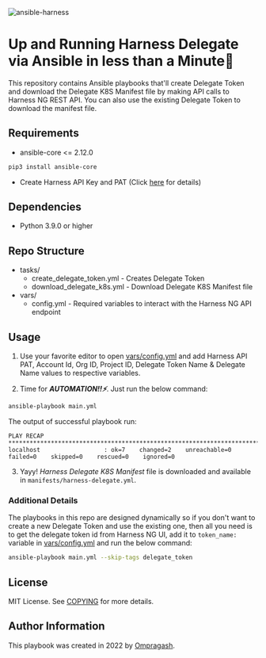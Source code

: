 ![ansible-harness](https://user-images.githubusercontent.com/21008429/196006970-aa007493-cb3c-449d-a9e0-e908fd7e0936.svg)
# Up and Running Harness Delegate via Ansible in less than a Minute🚀
This repository contains Ansible playbooks that'll create Delegate Token and download the Delegate K8S Manifest file by making API calls to Harness NG REST API. You can also use the existing Delegate Token to download the manifest file.

## Requirements 
- ansible-core <= 2.12.0
```bash
pip3 install ansible-core
```

- Create Harness API Key and PAT (Click [here](https://docs.harness.io/article/f0aqiv3td7-api-quickstart#step_1_create_a_harness_api_key_and_pat) for details)

## Dependencies 
- Python 3.9.0 or higher

## Repo Structure
- tasks/
    - create_delegate_token.yml - Creates Delegate Token
    - download_delegate_k8s.yml - Download Delegate K8S Manifest file
- vars/
    - config.yml - Required variables to interact with the Harness NG API endpoint

## Usage
1. Use your favorite editor to open [vars/config.yml](vars/config.yml) and add Harness API PAT, Account Id, Org ID, Project ID, Delegate Token Name & Delegate Name values to respective variables.

2. Time for ***AUTOMATION!!⚡️***. Just run the below command:
```bash
ansible-playbook main.yml
```

The output of successful playbook run:
```
PLAY RECAP **************************************************************************
localhost                  : ok=7    changed=2    unreachable=0    failed=0    skipped=0    rescued=0    ignored=0
```

3. Yayy! _Harness Delegate K8S Manifest_ file is downloaded and available in `manifests/harness-delegate.yml`.

### Additional Details
The playbooks in this repo are designed dynamically so if you don't want to create a new Delegate Token and use the existing one, then all you need is to get the delegate token id from Harness NG UI, add it to `token_name:` variable in [vars/config.yml](vars/config.yml) and run the below command:
```bash
ansible-playbook main.yml --skip-tags delegate_token
```

## License

MIT License. See [COPYING](LICENSE) for more details.

## Author Information
This playbook was created in 2022 by [Ompragash](https://www.linkedin.com/in/ompragash/).
